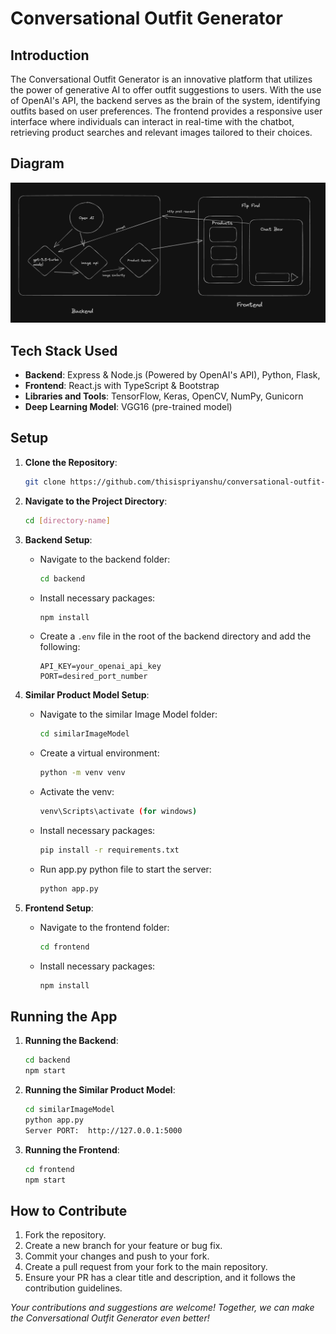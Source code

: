 # Conversational Outfit Generator

## Introduction

The Conversational Outfit Generator is an innovative platform that utilizes the power of generative AI to offer outfit suggestions to users. With the use of OpenAI's API, the backend serves as the brain of the system, identifying outfits based on user preferences. The frontend provides a responsive user interface where individuals can interact in real-time with the chatbot, retrieving product searches and relevant images tailored to their choices.

## Diagram

![Diagram](https://github.com/thisispriyanshu/conversational-outfit-generator/blob/main/frontend/assets/Diagram.png)

## Tech Stack Used

- **Backend**: Express & Node.js (Powered by OpenAI's API), Python, Flask,
- **Frontend**: React.js with TypeScript & Bootstrap
- **Libraries and Tools**: TensorFlow, Keras, OpenCV, NumPy, Gunicorn
- **Deep Learning Model**: VGG16 (pre-trained model)

## Setup

1. **Clone the Repository**:

   ```bash
   git clone https://github.com/thisispriyanshu/conversational-outfit-generator
   ```

2. **Navigate to the Project Directory**:

   ```bash
   cd [directory-name]
   ```

3. **Backend Setup**:

   - Navigate to the backend folder:

     ```bash
     cd backend
     ```

   - Install necessary packages:

     ```bash
     npm install
     ```

   - Create a `.env` file in the root of the backend directory and add the following:
     ```
     API_KEY=your_openai_api_key
     PORT=desired_port_number
     ```

4. **Similar Product Model Setup**:

   - Navigate to the similar Image Model folder:

     ```bash
     cd similarImageModel
     ```

   - Create a virtual environment:

     ```bash
     python -m venv venv
     ```

   - Activate the venv:

     ```bash
     venv\Scripts\activate (for windows)
     ```

   - Install necessary packages:

     ```bash
     pip install -r requirements.txt
     ```

   - Run app.py python file to start the server:
     ```bash
     python app.py
     ```

5. **Frontend Setup**:

   - Navigate to the frontend folder:

     ```bash
     cd frontend
     ```

   - Install necessary packages:
     ```bash
     npm install
     ```

## Running the App

1. **Running the Backend**:

   ```bash
   cd backend
   npm start
   ```

2. **Running the Similar Product Model**:

   ```bash
   cd similarImageModel
   python app.py
   Server PORT:  http://127.0.0.1:5000
   ```

3. **Running the Frontend**:
   ```bash
   cd frontend
   npm start
   ```

## How to Contribute

1. Fork the repository.
2. Create a new branch for your feature or bug fix.
3. Commit your changes and push to your fork.
4. Create a pull request from your fork to the main repository.
5. Ensure your PR has a clear title and description, and it follows the contribution guidelines.

_Your contributions and suggestions are welcome! Together, we can make the Conversational Outfit Generator even better!_

```

```

